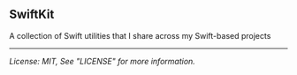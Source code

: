 ## SwiftKit
A collection of Swift utilities that I share across my Swift-based projects

---

*License: MIT, See "LICENSE" for more information.*
